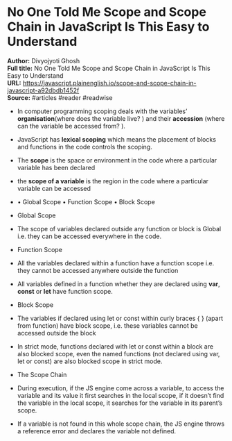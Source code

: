 # No One Told Me Scope and Scope Chain in JavaScript Is This Easy to Understand

**Author:** Divyojyoti Ghosh  
**Full title:** No One Told Me Scope and Scope Chain in JavaScript Is This Easy to Understand  
**URL:** https://javascript.plainenglish.io/scope-and-scope-chain-in-javascript-a92dbdb1452f  
**Source:** #articles #reader #readwise

- In computer programming scoping deals with the variables’ **organisation**(where does the variable live? ) and their **accession** (where can the variable be accessed from? ). 
   
- JavaScript has **lexical scoping** which means the placement of blocks and functions in the code controls the scoping. 
   
- The **scope** is the space or environment in the code where a particular variable has been declared 
   
- the **scope of a variable** is the region in the code where a particular variable can be accessed 
   
- • Global Scope
  • Function Scope
  • Block Scope 
   
- Global Scope 
   
- The scope of variables declared outside any function or block is Global i.e. they can be accessed everywhere in the code. 
   
- Function Scope 
   
- All the variables declared within a function have a function scope i.e. they cannot be accessed anywhere outside the function 
   
- All variables defined in a function whether they are declared using **var**, **const** or **let** have function scope. 
   
- Block Scope 
   
- The variables if declared using let or const within curly braces { } (apart from function) have block scope, i.e. these variables cannot be accessed outside the block 
   
- In strict mode, functions declared with let or const within a block are also blocked scope, even the named functions (not declared using var, let or const) are also blocked scope in strict mode. 
   
- The Scope Chain 
   
- During execution, if the JS engine come across a variable, to access the variable and its value it first searches in the local scope, if it doesn’t find the variable in the local scope, it searches for the variable in its parent’s scope. 
   
- If a variable is not found in this whole scope chain, the JS engine throws a reference error and declares the variable not defined. 
   
